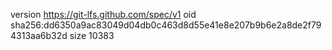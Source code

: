 version https://git-lfs.github.com/spec/v1
oid sha256:dd6350a9ac83049d04db0c463d8d55e41e8e207b9b6e2a8de2f794313aa6b32d
size 10383

